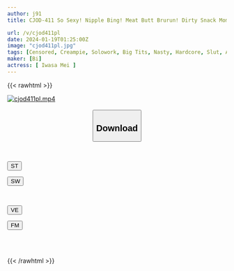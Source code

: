 ```yaml
---
author: j91
title: CJOD-411 So Sexy! Nipple Bing! Meat Butt Brurun! Dirty Snack Mom's Rich And Obscene Creampie Customer Service Hikari Hime

url: /v/cjod411pl
date: 2024-01-19T01:25:00Z
image: "cjod411pl.jpg"
tags: [Censored, Creampie, Solowork, Big Tits, Nasty, Hardcore, Slut, Affair	]
maker: [Bi]
actress: [ Iwasa Mei ]
---
```



{{< rawhtml >}}

<div class="video" data-videoid="Vd1bVd1b7lfKM63">
    <a href="javascript:;">
        <img src="/v/cjod411pl/cjod411pl.jpg" width="WIDTH" height="HEIGHT" alt="cjod411pl.mp4" loading="lazy">
    </a>
</div>

<script type="text/javascript" src="https://j91.asia/asset/on-demand-st.js"></script>

<br>
  <link rel="stylesheet" href="https://j91.asia/asset/bs5.css">
  
  <center>
  <button class="btn btn-primary" type="button" data-bs-toggle="collapse" data-bs-target=".multi-collapse" aria-expanded="false" aria-controls="multiCollapseExample1 multiCollapseExample2"><h2>Download</h2></button></center>
</p>
<div class="row">
  <div class="col">
    <div class="collapse multi-collapse" id="multiCollapseExample1">
      <div class="card card-body">
	      	      <br>
<div class="buttons">  
<p><a href="https://streamtape.to/v/Vd1bVd1b7lfKM63" target="_blank"><button class="btn-hover color-3"><i class="fa fa-download"></i> ST</button></a></p>
<p><a href="https://flaswish.com/w4norrna4807" target="_blank"><button class="btn-hover color-2"><i class="fa fa-download"></i> SW</button></a></p></div>
    </div>
  </div>
</div>
  <div class="col">
    <div class="collapse multi-collapse" id="multiCollapseExample2">
      <div class="card card-body">
	      <br>
<div class="buttons">
<p><a href="javascript:;" target="_blank"><button class="btn-hover color-9"><i class="fa fa-download"></i> VE</button></a></p>
<p><a href="javascript:;" target="_blank"><button class="btn-hover color-8"><i class="fa fa-download"></i> FM</button></a></p></div>
<br><br>
      </div>
    </div>
  </div>
</div>

{{< /rawhtml >}}